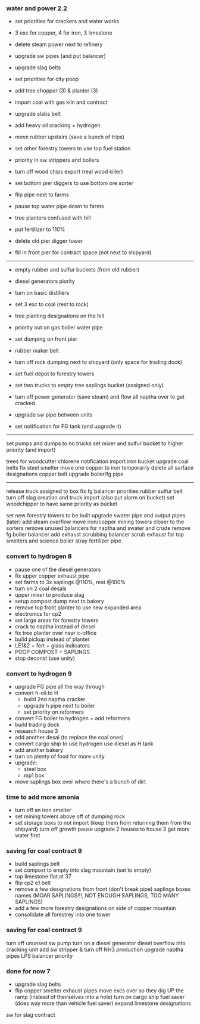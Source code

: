 
### water and power 2.2
- set priorities for crackers and water works
- 3 exc for copper, 4 for iron, 3 limestone
- delete steam power next to refinery
- upgrade sw pipes (and put balancer)
- upgrade slag belts
- set priorities for city poop

- add tree chopper (3) & planter (3)
- import coal with gas kiln and contract

- upgrade slabs belt
- add heavy oil cracking + hydrogen
- move rubber upstairs (save a bunch of trips)


- set other forestry towers to use top fuel station
- priority in sw strippers and boilers
- turn off wood chips export (real wood killer)
- set bottom pier diggers to use bottom ore sorter
- flip pipe next to farms
- pause top water pipe down to farms
- tree planters confused with hill
- put fertilizer to 110%
- delete old pier digger tower
- fill in front pier for contract space (not next to shipyard)

----

- empty rubber and sulfur buckets (from old rubber)

- diesel generators piority
- turn on basic distillers
- set 3 exc to coal (rest to rock)
- tree planting designations on the hill
- priority out on gas boiler water pipe
- set dumping on front pier
- rubber maker belt
- turn off rock dumping next to shipyard (only space for trading dock)
- set fuel depot to forestry towers
- set two trucks to empty tree saplings bucket (assigned only)

- turn off power generator (save steam) and flow all naptha over to get cracked
- upgrade sw pipe between units
- set notification for FG tank (and upgrade it)

----

set pumps and dumps to no trucks
set mixer and sulfur bucket to higher priority (and import)

trees for woodcutter
chlorene notification
import iron bucket
upgrade coal belts
fix steel smelter
move one copper to iron temporarily
delete all surface designations
copper belt
upgrade boiler/fg pipe

----

release truck assigned to box
fix fg balancer priorities
rubber sulfur belt
turn off slag creation and truck import (also put alarm on bucket)
set woodchipper to have same priority as bucket

set new forestry towers to be built
upgrade swater pipe and output pipes
(later) add steam overflow
move iron/copper mining towers closer to the sorters
remove unused balancers for naptha and swater and crude
remove fg boiler balancer
add exhaust scrubbing balancer
scrub exhaust for top smelters and science boiler
stray fertilizer pipe


### convert to hydrogen 8
- pause one of the diesel generators
- fix upper copper exhaust pipe
- set farms to 3x saplings @110%, rest @100%
- turn on 2 coal desals
- upper mixer to produce slag
- setup compost dump next to bakery
- remove top front planter to use new expanded area
- electronics for cp2
- set large areas for forestry towers
- crack to naptha instead of diesel
- fix tree planter over near c-office
- build pickup instead of planter
- LE1&2 + fert + glass indicators
- POOP COMPOST + SAPLINGS
- stop deconst (use unity)

### convert to hydrogen 9

- upgrade FG pipe all the way through
- convert h-oil to H
	- build 2nd naptha cracker
	- upgrade h pipe next to boiler
	- set priority on reformers
- convert FG boiler to hydrogen + add reformers
- build trading dock
- research house 3
- add another desal (to replace the coal ones)
- convert cargo ship to use hydrogen
	use diesel as H tank
- add another bakery
- turn on plenty of food for more unity
- upgrade:
	- steel box
	- mp1 box
- move saplings box over where there's a bunch of dirt

### time to add more amonia

- turn off an iron smelter
- set mining towers above off of dumping rock
- set storage boxs to not import (keep them from returning them from the shipyard)
turn off growth pause
upgrade 2 houses to house 3
	get more water first

### saving for coal contract 9

- build saplings belt
- set compost to empty into slag mountain (set to empty)
- top limestone flat at 37
- flip cp2 e1 belt
- remove a few designations from front (don't break pipe)
saplings boxes names (MOAR SAPLINGS!!!, NOT ENOUGH SAPLINGS, TOO MANY SAPLINGS)
- add a few more forestry designations on side of copper mountain
- consolidate all forestrey into one tower

### saving for coal contract 9

turn off ununsed sw pump
turn on a diesel generator
diesel overflow into cracking unit
	add sw stripper & turn off NH3 production
	upgrade naptha pipes
LPS balancer priority

### done for now 7

- upgrade slag belts
- flip copper smelter exhaust pipes
move excs over so they dig UP the ramp (instead of theirselves into a hole)
turn on cargo ship fuel saver (does way more than vehicle fuel saver)
expand limestone designations

sw for slag contract
